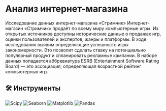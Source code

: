 # Анализ интернет-магазина

Исследование данных интернет-магазина «Стримчик»
Интернет-магазин «Стримчик» продаёт по всему миру компьютерные игры. Из открытых источников доступны исторические 
данные о продажах игр, оценки пользователей и экспертов, жанры и платформы.
В ходе исследования выявим определяющие успешность игры закономерности. Это позволит сделать ставку на 
потенциально популярный продукт и спланировать рекламные кампании.
В наборе данных попадается аббревиатура ESRB (Entertainment Software Rating Board) — это ассоциация, 
определяющая возрастной рейтинг компьютерных игр. 


## 🛠 Инструменты
<i class="devicon-scikitlearn-plain"></i>
 ![Scipy](https://img.shields.io/badge/SciPy-%230C55A5.svg?style=for-the-badge&logo=scipy&logoColor=%white)
 ![Seaborn](https://img.shields.io/badge/Seaborn-%230095D5.svg?style=for-the-badge&logo=seaborn&logoColor=white)
 ![Matplotlib](https://img.shields.io/badge/Matplotlib-%23ffffff.svg?style=for-the-badge&logo=Matplotlib&logoColor=black) 
 ![Pandas](https://img.shields.io/badge/pandas-%23150458.svg?style=for-the-badge&logo=pandas&logoColor=white) 
